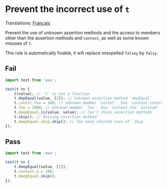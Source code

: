 # Prevent the incorrect use of `t`

Translations: [Français](https://github.com/avajs/ava-docs/blob/master/fr_FR/related/eslint-plugin-ava/docs/rules/use-t-well.md)

Prevent the use of unknown assertion methods and the access to members other than the assertion methods and `context`, as well as some known misuses of `t`.

This rule is automatically fixable, it will replace misspelled `falsey` by `falsy`.


## Fail

```js
import test from 'ava';

test(t => {
	t(value); // `t` is not a function
	t.depEqual(value, [2]); // Unknown assertion method `depEqual`
	t.contxt.foo = 100; // Unknown member `contxt`. Use `context.contxt` instead
	t.foo = 1000; // Unknown member `foo`. Use `context.foo` instead
	t.deepEqual.is(value, value); // Can't chain assertion methods
	t.skip(); // Missing assertion method
	t.deepEqual.skip.skip(); // Too many chained uses of `skip`
});
```


## Pass

```js
import test from 'ava';

test(t => {
	t.deepEqual(value, [2]);
	t.context.a = 100;
	t.deepEqual.skip();
});
```
